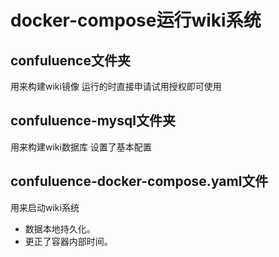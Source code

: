 # docker-compose运行wiki系统

## confuluence文件夹
用来构建wiki镜像
运行的时直接申请试用授权即可使用

## confuluence-mysql文件夹
用来构建wiki数据库
设置了基本配置

## confuluence-docker-compose.yaml文件
用来启动wiki系统
- 数据本地持久化。
- 更正了容器内部时间。
